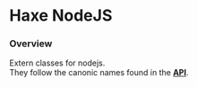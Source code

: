 # Haxe NodeJS

### Overview

Extern classes for nodejs.  
They follow the canonic names found in the **[API](http://nodejs.org/api/index.html)**.
